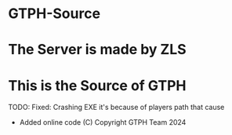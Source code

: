 # GTPH-Source
# The Server is made by ZLS
# This is the Source of GTPH
TODO:
Fixed: Crashing EXE it's because of players path that cause
- Added online code
(C) Copyright GTPH Team 2024

